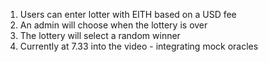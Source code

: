 1. Users can enter lotter with EITH based on a USD fee
2. An admin will choose when the lottery is over
3. The lottery will select a random winner
4. Currently at 7.33 into the video - integrating mock oracles